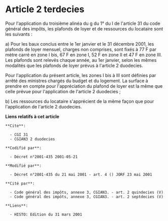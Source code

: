 # Article 2 terdecies

Pour l'application du troisième alinéa du  g du 1° du I de l'article 31 du code général des impôts, les plafonds de loyer et
de ressources du locataire sont les suivants :

a) Pour les baux conclus entre le 1er janvier et le 31 décembre 2001, les plafonds de loyer mensuel, charges non comprises,
sont fixés à 77 F par mètre carré en zone I bis, 67 F en zone I, 52 F en zone II et 47 F en zone III. Les plafonds sont
relevés chaque année, au 1er janvier, selon les mêmes modalités que les plafonds de loyer prévus à l'article 2 duodecies.

Pour l'application du présent article, les zones I bis à III sont définies par arrêté des ministres chargés du budget et du
logement. La surface à prendre en compte pour l'appréciation du plafond de loyer est la même que celle prévue pour
l'application de l'article 2 duodecies ;

b) Les ressources du locataire s'apprécient de la même façon que pour l'application de l'article 2 duodecies.

**Liens relatifs à cet article**

	**Cite**:

	  - CGI 31
	  - CGIAN3 2 duodecies

	**Codifié par**:

	  - Décret n°2001-435 2001-05-21

	**Modifié par**:

	  - Décret n°2001-435 du 21 mai 2001 - art. 4 () JORF 23 mai 2001

	**Cité par**:

	  - Code général des impôts, annexe 3, CGIAN3. - art. 2 quindecies (V)
	  - Code général des impôts, annexe 3, CGIAN3. - art. 2 septdecies (V)

	**Liens**:

	  - HISTO: Edition du 31 mars 2001
